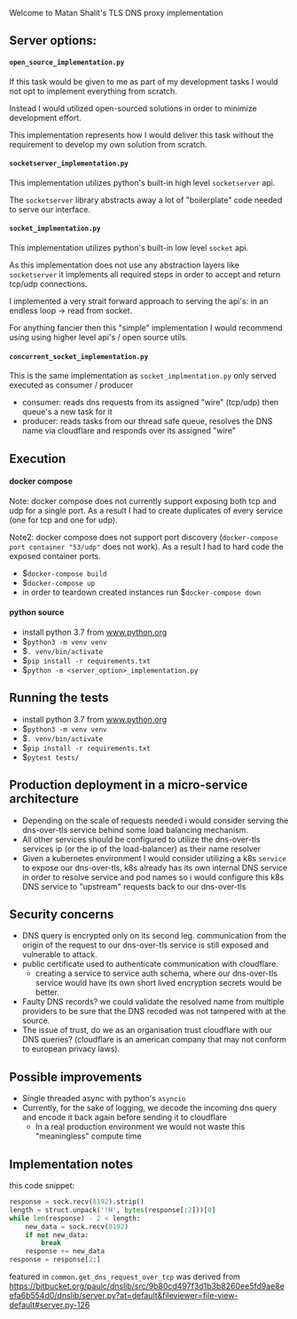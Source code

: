 Welcome to Matan Shalit's TLS DNS proxy implementation

## Server options:
#### `open_source_implementation.py`
If this task would be given to me as part of my development tasks I would not opt to implement everything from scratch.

Instead I would utilized open-sourced solutions in order to minimize development effort. 

This implementation represents how I would deliver this task without the requirement to develop my own solution from scratch.

#### `socketserver_implementation.py`
This implementation utilizes python's built-in high level `socketserver` api.

The `socketserver` library abstracts away a lot of "boilerplate" code needed to serve our interface. 

#### `socket_implmentation.py`
This implementation utilizes python's built-in low level `socket` api.

As this implementation does not use any abstraction layers like `socketserver` it implements all required steps in 
order to accept and return tcp/udp connections.

I implemented a very strait forward approach to serving the api's: in an endless loop -> read from socket.

For anything fancier then this "simple" implementation I would recommend using using higher level api's / open source utils.

#### `concurrent_socket_implementation.py`
This is the same implementation as `socket_implmentation.py` only served executed as consumer / producer 
- consumer: reads dns requests from its assigned "wire" (tcp/udp) then queue's a new task for it
- producer: reads tasks from our thread safe queue, resolves the DNS name via cloudflare and responds over its assigned "wire"


## Execution
#### docker compose
Note: docker compose does not currently support exposing both tcp and udp for a single port.
As a result I had to create duplicates of every service (one for tcp and one for udp).  

Note2: docker compose does not support port discovery (`docker-compose port container "53/udp"` does not work). 
As a result I had to hard code the exposed container ports.

- $`docker-compose build`
- $`docker-compose up`
- in order to teardown created instances run $`docker-compose down`

#### python source
- install python 3.7 from www.python.org
- $`python3 -m venv venv`
- $`. venv/bin/activate`
- $`pip install -r requirements.txt`
- $`python -m <server_option>_implementation.py`

## Running the tests
- install python 3.7 from www.python.org
- $`python3 -m venv venv`
- $`. venv/bin/activate`
- $`pip install -r requirements.txt`
- $`pytest tests/`

## Production deployment in a micro-service architecture
- Depending on the scale of requests needed i would consider serving the dns-over-tls service behind some load balancing mechanism.
- All other services should be configured to utilize the dns-over-tls services ip (or the ip of the load-balancer) as their name resolver
- Given a kubernetes environment I would consider utilizing a k8s `service` to expose our dns-over-tls, 
k8s already has its own internal DNS service in order to resolve service and pod names so i would configure this k8s 
DNS service to "upstream" requests back to our dns-over-tls


## Security concerns
- DNS query is encrypted only on its second leg. communication from the origin of the request to our dns-over-tls service 
is still exposed and vulnerable to attack. 
- public certificate used to authenticate communication with cloudflare. 
  - creating a service to service auth schema, where our dns-over-tls service would have its own short lived encryption secrets would be better.
- Faulty DNS records? we could validate the resolved name from multiple providers to be sure that the DNS recoded was not tampered with at the source.
- The issue of trust, do we as an organisation trust cloudflare with our DNS queries? (cloudflare is an american company that may not conform to european privacy laws). 

## Possible improvements
- Single threaded async with python's `asyncio`
- Currently, for the sake of logging, we decode the incoming dns query and encode it back again before sending it to cloudflare
  - In a real production environment we would not waste this "meaningless" compute time

## Implementation notes
this code snippet:
```python
response = sock.recv(8192).strip()
length = struct.unpack('!H', bytes(response[:2]))[0]
while len(response) - 2 < length:
    new_data = sock.recv(8192)
    if not new_data:
        break
    response += new_data
response = response[2:]
```
featured in `common.get_dns_request_over_tcp` was derived from 
https://bitbucket.org/paulc/dnslib/src/9b80cd497f3d1b3b8260ee5fd9ae8eefa6b554d0/dnslib/server.py?at=default&fileviewer=file-view-default#server.py-126
